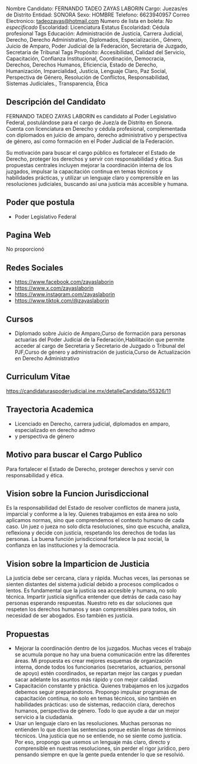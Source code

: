 Nombre Candidato: FERNANDO TADEO ZAYAS LABORIN
Cargo: Juezas/es de Distrito
Entidad: SONORA
Sexo: HOMBRE
Telefono: 6623940957
Correo Electronico: tadeozayas@hotmail.com
Numero de lista en boleta: *No especificado*
Escolaridad: Licenciatura
Estatus Escolaridad: Cédula profesional
Tags Educación: Administración de Justicia, Carrera Judicial, Derecho, Derecho Administrativo, Diplomados, Especialización., Género, Juicio de Amparo, Poder Judicial de la Federación, Secretaria de Juzgado, Secretaria de Tribunal
Tags Propósito: Accesibilidad, Calidad del Servicio, Capacitación, Confianza Institucional, Coordinación, Democracia, Derechos, Derechos Humanos, Eficiencia, Estado de Derecho, Humanización, Imparcialidad, Justicia, Lenguaje Claro, Paz Social, Perspectiva de Género, Resolución de Conflictos, Responsabilidad, Sistemas Judiciales., Transparencia, Ética


## Descripción del Candidato 

FERNANDO TADEO ZAYAS LABORIN es candidato al Poder Legislativo Federal, postulándose para el cargo de Juez/a de Distrito en Sonora. Cuenta con licenciatura en Derecho y cédula profesional, complementada con diplomados en juicio de amparo, derecho administrativo y perspectiva de género, así como formación en el Poder Judicial de la Federación. 

Su motivación para buscar el cargo público es fortalecer el Estado de Derecho, proteger los derechos y servir con responsabilidad y ética. Sus propuestas centrales incluyen mejorar la coordinación interna de los juzgados, impulsar la capacitación continua en temas técnicos y habilidades prácticas, y utilizar un lenguaje claro y comprensible en las resoluciones judiciales, buscando así una justicia más accesible y humana.


## Poder que postula

- Poder Legislativo Federal


## Pagina Web

No proporcionó


## Redes Sociales

- https://www.facebook.com/zayaslaborin
- https://www.x.com/zayaslaborin
- https://www.instagram.com/zayaslaborin
- https://www.tiktok.com/@zayaslaborin


## Cursos

- Diplomado sobre Juicio de Amparo,Curso de formación para personas actuarias del Poder Judicial de la Federación,Habilitación que permite acceder al cargo de Secretaria y Secretario de Juzgado o Tribunal del PJF,Curso de género y administración de justicia,Curso de Actualización en Derecho Administrativo


## Curriculum Vitae

https://candidaturaspoderjudicial.ine.mx/detalleCandidato/55326/11


## Trayectoria Academica

- Licenciado en Derecho, carrera judicial, diplomados en amparo, especializado en derecho admvo
- y perspectiva de género


## Motivo para buscar el Cargo Publico

Para fortalecer el Estado de Derecho, proteger derechos y servir con responsabilidad y ética.


## Vision sobre la Funcion Jurisdiccional

Es la responsabilidad del Estado de resolver conflictos de manera justa, imparcial y conforme a la ley. Quienes trabajamos en esta área no solo aplicamos normas, sino que comprendemos el contexto humano de cada caso. Un juez o jueza no solo dicta resoluciones, sino que escucha, analiza, reflexiona y decide con justicia, respetando los derechos de todas las personas. La buena función jurisdiccional fortalece la paz social, la confianza en las instituciones y la democracia.


## Vision sobre la Imparticion de Justicia

La justicia debe ser cercana, clara y rápida. Muchas veces, las personas se sienten distantes del sistema judicial debido a procesos complicados o lentos. Es fundamental que la justicia sea accesible y humana, no solo técnica. Impartir justicia significa entender que detrás de cada caso hay personas esperando respuestas. Nuestro reto es dar soluciones que respeten los derechos humanos y sean comprensibles para todos, sin necesidad de ser abogados. Eso también es justicia.


## Propuestas

- Mejorar la coordinación dentro de los juzgados. Muchas veces el trabajo se acumula porque no hay una buena comunicación entre las diferentes áreas. Mi propuesta es crear mejores esquemas de organización interna, donde todos los funcionarios (secretarios, actuarios, personal de apoyo) estén coordinados, se repartan mejor las cargas y puedan sacar adelante los asuntos más rápido y con mejor calidad.
- Capacitación constante y práctica. Quienes trabajamos en los juzgados debemos seguir preparándonos. Propongo impulsar programas de capacitación continua, no solo en temas técnicos, sino también en habilidades prácticas: uso de sistemas, redacción clara, derechos humanos, perspectiva de género. Todo lo que ayude a dar un mejor servicio a la ciudadanía.
- Usar un lenguaje claro en las resoluciones. Muchas personas no entienden lo que dicen las sentencias porque están llenas de términos técnicos. Una justicia que no se entiende, no se siente como justicia. Por eso, propongo que usemos un lenguaje más claro, directo y comprensible en nuestras resoluciones, sin perder el rigor jurídico, pero pensando siempre en que la gente pueda entender lo que se resolvió.

